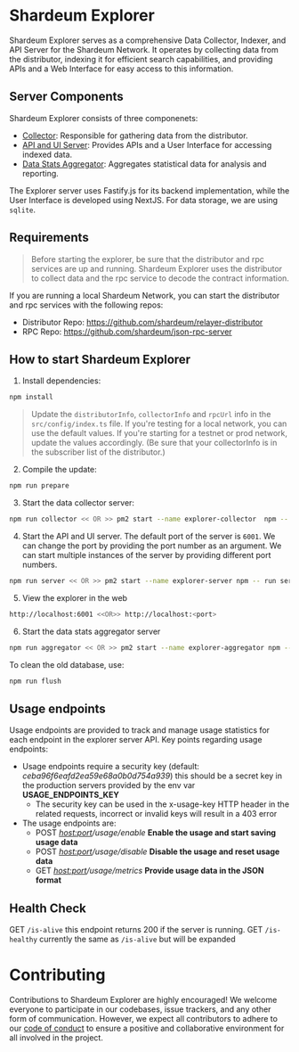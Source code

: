 # Shardeum Explorer

Shardeum Explorer serves as a comprehensive Data Collector, Indexer, and API Server for the Shardeum Network. It operates by collecting data from the distributor, indexing it for efficient search capabilities, and providing APIs and a Web Interface for easy access to this information.

## Server Components

Shardeum Explorer consists of three componenets:

- [Collector](./src/collector.ts): Responsible for gathering data from the distributor.
- [API and UI Server](./src/server.ts): Provides APIs and a User Interface for accessing indexed data.
- [Data Stats Aggregator](./src/aggregator.ts): Aggregates statistical data for analysis and reporting.

The Explorer server uses Fastify.js for its backend implementation, while the User Interface is developed using NextJS. For data storage, we are using `sqlite`.

## Requirements

> Before starting the explorer, be sure that the distributor and rpc services are up and running. Shardeum Explorer uses the distributor to collect data and the rpc service to decode the contract information.

If you are running a local Shardeum Network, you can start the distributor and rpc services with the following repos:

- Distributor Repo: https://github.com/shardeum/relayer-distributor
- RPC Repo: https://github.com/shardeum/json-rpc-server

## How to start Shardeum Explorer

1. Install dependencies:

```bash
npm install
```

> Update the `distributorInfo`, `collectorInfo` and `rpcUrl` info in the `src/config/index.ts` file. If you're testing for a local network, you can use the default values. If you're starting for a testnet or prod network, update the values accordingly. (Be sure that your collectorInfo is in the subscriber list of the distributor.)

2. Compile the update:

```bash
npm run prepare
```

3. Start the data collector server:

```bash
npm run collector << OR >> pm2 start --name explorer-collector  npm -- run collector
```

4. Start the API and UI server. The default port of the server is `6001`. We can change the port by providing the port number as an argument. We can start multiple instances of the server by providing different port numbers.

```bash
npm run server << OR >> pm2 start --name explorer-server npm -- run server <port>
```

5. View the explorer in the web

```bash
http://localhost:6001 <<OR>> http://localhost:<port>
```

6. Start the data stats aggregator server

```bash
npm run aggregator << OR >> pm2 start --name explorer-aggregator npm -- run aggregator
```

To clean the old database, use:

```bash
npm run flush
```

## Usage endpoints

Usage endpoints are provided to track and manage usage statistics for each endpoint in the explorer server API. Key points regarding usage endpoints:

- Usage endpoints require a security key (default: _ceba96f6eafd2ea59e68a0b0d754a939_) this should be a secret key in the production servers provided by the env var **USAGE_ENDPOINTS_KEY**
  - The security key can be used in the x-usage-key HTTP header in the related requests, incorrect or invalid keys will result in a 403 error
- The usage endpoints are:
  - POST _<host:port>/usage/enable_ **Enable the usage and start saving usage data**
  - POST _<host:port>/usage/disable_ **Disable the usage and reset usage data**
  - GET _<host:port>/usage/metrics_ **Provide usage data in the JSON format**
  
## Health Check

GET `/is-alive` this endpoint returns 200 if the server is running.
GET `/is-healthy` currently the same as `/is-alive` but will be expanded

# Contributing

Contributions to Shardeum Explorer are highly encouraged! We welcome everyone to participate in our codebases, issue trackers, and any other form of communication. However, we expect all contributors to adhere to our [code of conduct](./CODE_OF_CONDUCT.md) to ensure a positive and collaborative environment for all involved in the project.
